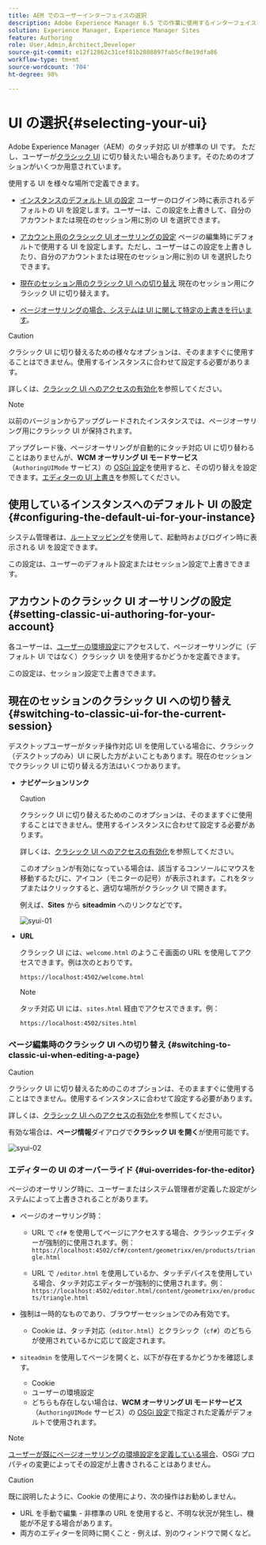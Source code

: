 ```yaml
---
title: AEM でのユーザーインターフェイスの選択
description: Adobe Experience Manager 6.5 での作業に使用するインターフェイスを設定します。
solution: Experience Manager, Experience Manager Sites
feature: Authoring
role: User,Admin,Architect,Developer
source-git-commit: e12f12862c31cef81b2808897fab5cf8e19dfa86
workflow-type: tm+mt
source-wordcount: '704'
ht-degree: 98%

---
```


# UI の選択{#selecting-your-ui}

Adobe Experience Manager（AEM）のタッチ対応 UI が標準の UI です。 ただし、ユーザーが[クラシック UI](/help/sites-classic-ui-authoring/classicui.md) に切り替えたい場合もあります。そのためのオプションがいくつか用意されています。

使用する UI を様々な場所で定義できます。

* [インスタンスのデフォルト UI の設定](#configuring-the-default-ui-for-your-instance)
ユーザーのログイン時に表示されるデフォルトの UI を設定します。ユーザーは、この設定を上書きして、自分のアカウントまたは現在のセッション用に別の UI を選択できます。

* [アカウント用のクラシック UI オーサリングの設定](/help/sites-authoring/select-ui.md#setting-classic-ui-authoring-for-your-account)
ページの編集時にデフォルトで使用する UI を設定します。ただし、ユーザーはこの設定を上書きしたり、自分のアカウントまたは現在のセッション用に別の UI を選択したりできます。

* [現在のセッション用のクラシック UI への切り替え](#switching-to-classic-ui-for-the-current-session)
現在のセッション用にクラシック UI に切り替えます。

* [ページオーサリングの場合、システムは UI に関して特定の上書きを行います](#ui-overrides-for-the-editor)。

>[!CAUTION]
>
>クラシック UI に切り替えるための様々なオプションは、そのまますぐに使用することはできません。使用するインスタンスに合わせて設定する必要があります。
>
>詳しくは、[クラシック UI へのアクセスの有効化](/help/sites-administering/enable-classic-ui.md)を参照してください。

>[!NOTE]
>
>以前のバージョンからアップグレードされたインスタンスでは、ページオーサリング用にクラシック UI が保持されます。
>
>アップグレード後、ページオーサリングが自動的にタッチ対応 UI に切り替わることはありませんが、**WCM オーサリング UI モードサービス**（`AuthoringUIMode` サービス）の [OSGi 設定](/help/sites-deploying/configuring-osgi.md)を使用すると、その切り替えを設定できます。[エディターの UI 上書き](#ui-overrides-for-the-editor)を参照してください。

## 使用しているインスタンスへのデフォルト UI の設定 {#configuring-the-default-ui-for-your-instance}

システム管理者は、[ルートマッピング](/help/sites-deploying/osgi-configuration-settings.md#daycqrootmapping)を使用して、起動時およびログイン時に表示される UI を設定できます。

この設定は、ユーザーのデフォルト設定またはセッション設定で上書きできます。

## アカウントのクラシック UI オーサリングの設定 {#setting-classic-ui-authoring-for-your-account}

各ユーザーは、[ユーザーの環境設定](/help/sites-authoring/user-properties.md#userpreferences)にアクセスして、ページオーサリングに（デフォルト UI ではなく）クラシック UI を使用するかどうかを定義できます。

この設定は、セッション設定で上書きできます。

## 現在のセッションのクラシック UI への切り替え {#switching-to-classic-ui-for-the-current-session}

デスクトップユーザーがタッチ操作対応 UI を使用している場合に、クラシック（デスクトップのみ）UI に戻した方がよいこともあります。現在のセッションでクラシック UI に切り替える方法はいくつかあります。

* **ナビゲーションリンク**

  >[!CAUTION]
  >
  >クラシック UI に切り替えるためのこのオプションは、そのまますぐに使用することはできません。使用するインスタンスに合わせて設定する必要があります。
  >
  >
  >詳しくは、[クラシック UI へのアクセスの有効化](/help/sites-administering/enable-classic-ui.md)を参照してください。

  このオプションが有効になっている場合は、該当するコンソールにマウスを移動するたびに、アイコン（モニターの記号）が表示されます。これをタップまたはクリックすると、適切な場所がクラシック UI で開きます。

  例えば、**Sites** から **siteadmin** へのリンクなどです。

  ![syui-01](assets/syui-01.png)

* **URL**

  クラシック UI には、`welcome.html` のようこそ画面の URL を使用してアクセスできます。例は次のとおりです。

  `https://localhost:4502/welcome.html`

  >[!NOTE]
  >
  >タッチ対応 UI には、`sites.html` 経由でアクセスできます。例：
  >
  >
  >`https://localhost:4502/sites.html`

### ページ編集時のクラシック UI への切り替え {#switching-to-classic-ui-when-editing-a-page}

>[!CAUTION]
>
>クラシック UI に切り替えるためのこのオプションは、そのまますぐに使用することはできません。使用するインスタンスに合わせて設定する必要があります。
>
>詳しくは、[クラシック UI へのアクセスの有効化](/help/sites-administering/enable-classic-ui.md)を参照してください。

有効な場合は、**ページ情報**&#x200B;ダイアログで&#x200B;**クラシック UI を開く**&#x200B;が使用可能です。

![syui-02](assets/syui-02.png)

### エディターの UI のオーバーライド {#ui-overrides-for-the-editor}

ページのオーサリング時に、ユーザーまたはシステム管理者が定義した設定がシステムによって上書きされることがあります。

* ページのオーサリング時：

   * URL で `cf#` を使用してページにアクセスする場合、クラシックエディターが強制的に使用されます。例：
     `https://localhost:4502/cf#/content/geometrixx/en/products/triangle.html`

   * URL で `/editor.html` を使用しているか、タッチデバイスを使用している場合、タッチ対応エディターが強制的に使用されます。例：
     `https://localhost:4502/editor.html/content/geometrixx/en/products/triangle.html`

* 強制は一時的なものであり、ブラウザーセッションでのみ有効です。

   * Cookie は、タッチ対応（`editor.html`）とクラシック（`cf#`）のどちらが使用されているかに応じて設定されます。

* `siteadmin` を使用してページを開くと、以下が存在するかどうかを確認します。

   * Cookie
   * ユーザーの環境設定
   * どちらも存在しない場合は、**WCM オーサリング UI モードサービス**（`AuthoringUIMode` サービス）の [OSGi 設定](/help/sites-deploying/configuring-osgi.md)で指定された定義がデフォルトで使用されます。

>[!NOTE]
>
>[ユーザーが既にページオーサリングの環境設定を定義している場合](#settingthedefaultauthoringuiforyouraccount)、OSGi プロパティの変更によってその設定が上書きされることはありません。

>[!CAUTION]
>
>既に説明したように、Cookie の使用により、次の操作はお勧めしません。
>
>* URL を手動で編集 - 非標準の URL を使用すると、不明な状況が発生し、機能が不足する場合があります。
>* 両方のエディターを同時に開くこと - 例えば、別のウィンドウで開くなど。
